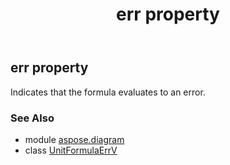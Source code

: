 ﻿---
title: err property
second_title: Aspose.Diagram for Python via .NET API References
description: 
type: docs
weight: 40
url: /python-net/aspose.diagram/unitformulaerrv/err/
is_root: false
---

## err property


Indicates that the formula evaluates to an error.

### See Also
* module [aspose.diagram](../../)
* class [UnitFormulaErrV](/diagram/python-net/aspose.diagram/unitformulaerrv)
